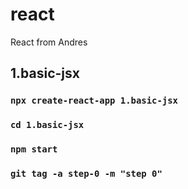 # react
React from Andres
## 1.basic-jsx
### `npx create-react-app 1.basic-jsx`
### `cd 1.basic-jsx`
### `npm start`

### `git tag -a step-0 -m "step 0"`

